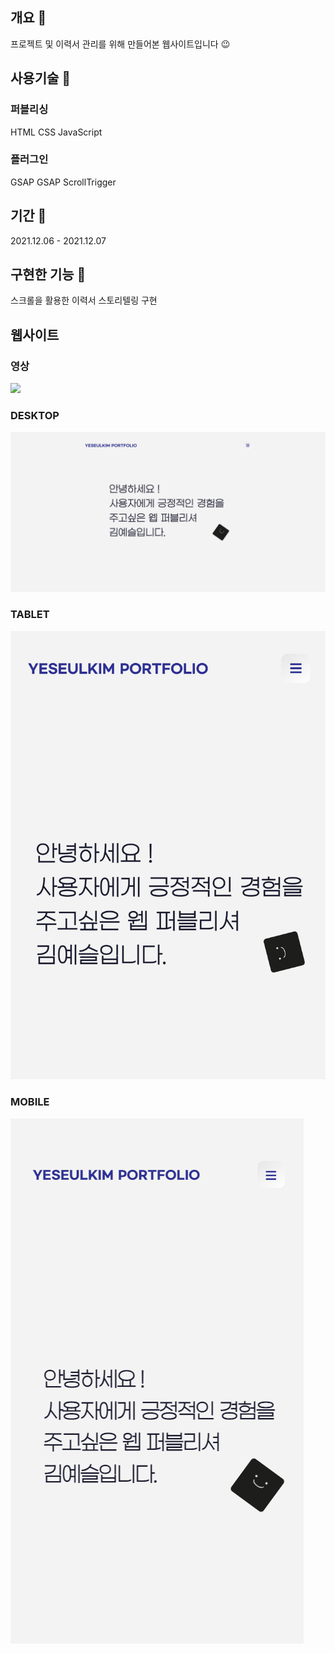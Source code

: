 ## 개요 📃

프로젝트 및 이력서 관리를 위해 만들어본 웹사이트입니다 😉

## 사용기술 🤗

### 퍼블리싱

HTML
CSS
JavaScript

### 플러그인

GSAP
GSAP ScrollTrigger

## 기간 📅

2021.12.06 - 2021.12.07

## 구현한 기능 🔧

스크롤을 활용한 이력서 스토리텔링 구현

## 웹사이트

### 영상

![](./screenshot/screenshot.gif)

### DESKTOP

![](./screenshot/desktop.png)

### TABLET

![](./screenshot/tablet.png)

### MOBILE

![](./screenshot/mobile.png)
